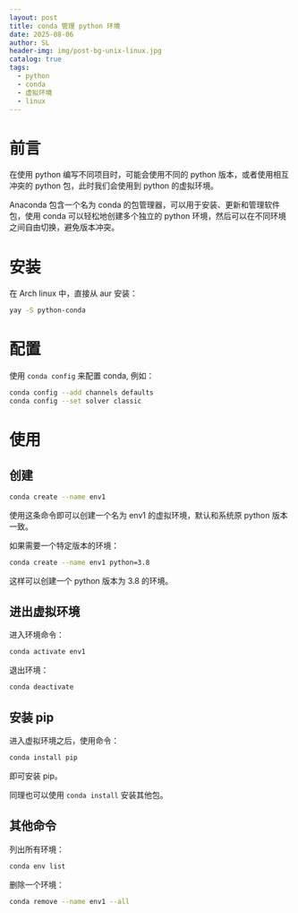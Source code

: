 ```yaml
---
layout: post
title: conda 管理 python 环境
date: 2025-08-06
author: SL
header-img: img/post-bg-unix-linux.jpg
catalog: true
tags:
  - python
  - conda
  - 虚拟环境
  - linux
---
```


# 前言

在使用 python 编写不同项目时，可能会使用不同的 python 版本，或者使用相互冲突的 python 包，此时我们会使用到 python 的虚拟环境。

Anaconda 包含一个名为 conda 的包管理器，可以用于安装、更新和管理软件包，使用 conda 可以轻松地创建多个独立的 python 环境，然后可以在不同环境之间自由切换，避免版本冲突。

# 安装

在 Arch linux 中，直接从 aur 安装：

```bash
yay -S python-conda
```

# 配置

使用 `conda config` 来配置 conda, 例如：

```bash
conda config --add channels defaults
conda config --set solver classic
```

# 使用

## 创建

```bash
conda create --name env1
```

使用这条命令即可以创建一个名为 env1 的虚拟环境，默认和系统原 python 版本一致。

如果需要一个特定版本的环境：

```bash
conda create --name env1 python=3.8
```

这样可以创建一个 python 版本为 3.8 的环境。

## 进出虚拟环境

进入环境命令：

```bash
conda activate env1
```

退出环境：

```bash
conda deactivate
```

## 安装 pip

进入虚拟环境之后，使用命令：

```bash
conda install pip
```

即可安装 pip。

同理也可以使用 `conda install` 安装其他包。

## 其他命令

列出所有环境：

```bash
conda env list
```

删除一个环境：

```bash
conda remove --name env1 --all
```
